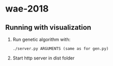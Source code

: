 # wae-2018

## Running with visualization

1. Run genetic algorithm with:
    ```
    ./server.py ARGUMENTS (same as for gen.py)
    ```
2. Start http server in dist folder
